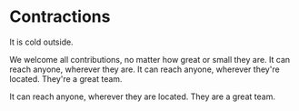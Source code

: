 # Contractions

<!-- Should fail -->
It is cold outside.

<!-- Should pass -->
We welcome all contributions, no matter how great or small they are.
It can reach anyone, wherever they are.
It can reach anyone, wherever they're located.
They're a great team.

<!-- Should fail -->
It can reach anyone, wherever they are located.
They are a great team.

